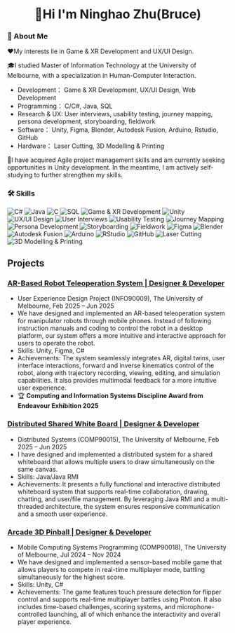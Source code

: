 <h1 align="center">🫰Hi I'm Ninghao Zhu(Bruce)</h1>  

### 🚀 About Me

❤️My interests lie in Game & XR Development and UX/UI Design. 

🎓I studied Master of Information Technology at the University of Melbourne, with a specialization in Human-Computer Interaction.
- Development： Game & XR Development, UX/UI Design, Web Development
- Programming： C/C#, Java, SQL
- Research & UX: User interviews, usability testing, journey mapping, persona development, storyboarding, fieldwork
- Software： Unity, Figma, Blender, Autodesk Fusion, Arduino, Rstudio, GitHub
- Hardware： Laser Cutting, 3D Modelling & Printing

📖I have acquired Agile project management skills and am currently seeking opportunities in Unity development. In the meantime, I am actively self-studying to further strengthen my skills.   
  
### 🛠️ Skills 

![C#](https://img.shields.io/badge/C%23-239120?style=for-the-badge&logo=c-sharp&logoColor=white)
![Java](https://img.shields.io/badge/Java-ED8B00?style=for-the-badge&logo=openjdk&logoColor=white)
![C](https://img.shields.io/badge/C-A8B9CC?style=for-the-badge&logo=c&logoColor=white)
![SQL](https://img.shields.io/badge/SQL-4479A1?style=for-the-badge&logo=database&logoColor=white)
![Game & XR Development](https://img.shields.io/badge/Game_&_XR_Development-9D7AD1?style=for-the-badge&logo=oculus&logoColor=white)
![Unity](https://img.shields.io/badge/Unity-100000?style=for-the-badge&logo=unity&logoColor=white)
![UX/UI Design](https://img.shields.io/badge/UX%2FUI_Design-FF4088?style=for-the-badge&logo=adobe-xd&logoColor=white)
![User Interviews](https://img.shields.io/badge/User_Interviews-009688?style=for-the-badge&logo=google-forms&logoColor=white)
![Usability Testing](https://img.shields.io/badge/Usability_Testing-FF6F00?style=for-the-badge&logo=testing-library&logoColor=white)
![Journey Mapping](https://img.shields.io/badge/Journey_Mapping-8E44AD?style=for-the-badge&logo=mural&logoColor=white)
![Persona Development](https://img.shields.io/badge/Persona_Development-0066CC?style=for-the-badge&logo=persona&logoColor=white)
![Storyboarding](https://img.shields.io/badge/Storyboarding-FF4088?style=for-the-badge&logo=storyblok&logoColor=white)
![Fieldwork](https://img.shields.io/badge/Fieldwork-4CAF50?style=for-the-badge&logo=treehouse&logoColor=white)
![Figma](https://img.shields.io/badge/Figma-F24E1E?style=for-the-badge&logo=figma&logoColor=white)
![Blender](https://img.shields.io/badge/Blender-F5792A?style=for-the-badge&logo=blender&logoColor=white)
![Autodesk Fusion](https://img.shields.io/badge/Autodesk_Fusion-0696D7?style=for-the-badge&logo=autodesk&logoColor=white)
![Arduino](https://img.shields.io/badge/Arduino-00979D?style=for-the-badge&logo=arduino&logoColor=white)
![RStudio](https://img.shields.io/badge/RStudio-75AADB?style=for-the-badge&logo=rstudio&logoColor=white)
![GitHub](https://img.shields.io/badge/GitHub-181717?style=for-the-badge&logo=github&logoColor=white)
![Laser Cutting](https://img.shields.io/badge/Laser_Cutting-555555?style=for-the-badge&logo=laser&logoColor=white)
![3D Modelling & Printing](https://img.shields.io/badge/3D_Modelling_&_Printing-FFB300?style=for-the-badge&logo=prusa&logoColor=black)

## Projects
### [AR-Based Robot Teleoperation System | Designer & Developer ](https://github.com/MayeZero/ARFranka3)
-  User Experience Design Project (INFO90009), The University of Melbourne, Feb 2025 – Jun 2025
-  We have designed and implemented an AR-based teleoperation system for manipulator robots through
mobile phones. Instead of following instruction manuals and coding to control the robot in a desktop
platform, our system offers a more intuitive and interactive approach for users to operate the robot.
- Skills: Unity, Figma, C#
- Achievements: The system seamlessly integrates AR, digital twins, user interface interactions, forward and
inverse kinematics control of the robot, along with trajectory recording, viewing, editing, and simulation
capabilities. It also provides multimodal feedback for a more intuitive user experience.
- 🏆 **Computing and Information Systems Discipline Award from Endeavour Exhibition 2025**

### [Distributed Shared White Board | Designer & Developer ](https://github.com/MayeZero/WeDraw)
-  Distributed Systems (COMP90015), The University of Melbourne, Feb 2025 – Jun 2025
-  I have designed and implemented a distributed system for a shared whiteboard that allows multiple users
to draw simultaneously on the same canvas.
-  Skills: Java/Java RMI
-  Achievements: It presents a fully functional and interactive distributed whiteboard system that supports
real-time collaboration, drawing, chatting, and user/file management. By leveraging Java RMI and a
multi-threaded architecture, the system ensures responsive communication and a smooth user experience.

### [Arcade 3D Pinball | Designer & Developer](https://github.com/WayneBrysen/MobileComputingPinballGame)
- Mobile Computing Systems Programming (COMP90018), The University of Melbourne, Jul 2024 – Nov 2024
- We have designed and implemented a sensor-based mobile game that allows players to compete in
real-time multiplayer mode, battling simultaneously for the highest score.
- Skills: Unity, C#
- Achievements: The game features touch pressure detection for flipper control and supports real-time
multiplayer battles using Photon. It also includes time-based challenges, scoring systems, and
microphone-controlled launching, all of which enhance the interactivity and overall player experience.

<!--
**MayeZero/MayeZero** is a ✨ _special_ ✨ repository because its `README.md` (this file) appears on your GitHub profile.

Here are some ideas to get you started:

- 🔭 I’m currently working on ...
- 🌱 I’m currently learning ...
- 👯 I’m looking to collaborate on ...
- 🤔 I’m looking for help with ...
- 💬 Ask me about ...
- 📫 How to reach me: ...
- 😄 Pronouns: ...
- ⚡ Fun fact: ...
-->
